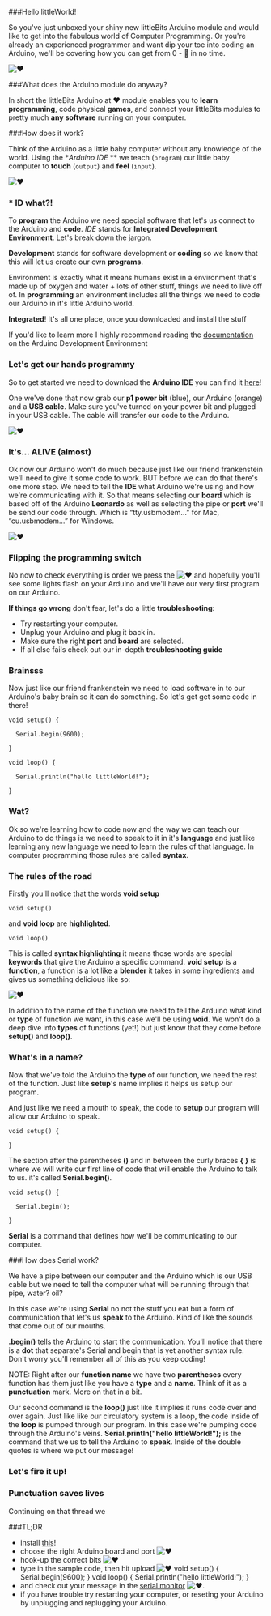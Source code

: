 ###Hello littleWorld!

So you've just unboxed your shiny new littleBits Arduino module and would like to get into the fabulous world of Computer Programming. Or you're already an experienced programmer and want dip your toe into coding an Arduino, we'll be covering how you can get from 0 - 💯 in no time.


![❤](http://arduino.cc/en/uploads/ArduinoAtHeart/ArduinoAtHeart_logo.png)

###What does the Arduino module do anyway?

In short the littleBits Arduino at ❤ module enables you to **learn programming**, code physical **games**, and connect your littleBits modules to pretty much **any software** running on your computer.

###How does it work?

Think of the Arduino as a little baby computer without any knowledge of the world. Using the **Arduino IDE* ** we teach (`program`) our little baby computer to **touch** (`output`) and **feel** (`input`).


![❤](http://blogs.swa-jkt.com/swa/10307/files/2013/02/Screen-Shot-2013-02-14-at-7.51.55-AM.png)

### * ID what?!

To **program** the Arduino we need special software that let's us connect to the Arduino and **code**. *IDE* stands for **Integrated Development Environment**. Let's break down the jargon.

**Development** stands for software development or **coding** so we know that this will let us create our own **programs**.

Environment is exactly what it means humans exist in a environment that's made up of oxygen and water + lots of other stuff, things we need to live off of. In **programming** an environment includes all the things we need to code our Arduino in it's little Arduino world.

**Integrated**! It's all one place, once you downloaded and install the stuff

If you'd like to learn more I highly recommend reading the [documentation](http://www.arduino.cc/en/Guide/Environment) on the Arduino Development Environment

### Let's get our hands programmy

So to get started we need to download the **Arduino IDE** you can find it [here](http://www.arduino.cc/en/Main/Softwarehere)!

One we've done that now grab our **p1 power bit** (blue), our Arduino (orange) and a **USB cable**. Make sure you've turned on your power bit and plugged in your USB cable. The cable will transfer our code to the Arduino.

![❤](http://cdn.instructables.com/F80/7PTZ/HXLDB6DH/F807PTZHXLDB6DH.MEDIUM.jpg)

### It's... ALIVE (almost)

Ok now our Arduino won't do much because just like our friend frankenstein we'll need to give it some code to work. BUT before we can do that there's one more step. We need to tell the **IDE** what Arduino we're using and how we're communicating with it. So that means selecting our **board** which is based off of the Arduino **Leonardo** as well as selecting the pipe or **port** we'll be send our code through. Which is “tty.usbmodem…” for Mac, “cu.usbmodem…” for Windows.

![❤](http://www.pubnub.com/blog/wp-content/uploads/2015/03/arduino-1.gif)

### Flipping the programming switch

No now to check everything is order we press the ![❤](http://arduino.cc/en/uploads/Guide/export.png) and hopefully you'll see some lights flash on your Arduino and we'll have our very first program on our Arduino.

**If things go wrong** don't fear, let's do a little **troubleshooting**:
  - Try restarting your computer.
  - Unplug your Arduino and plug it back in.
  - Make sure the right **port** and **board** are selected.
  - If all else fails check out our in-depth **troubleshooting guide**

### Brainsss

Now just like our friend frankenstein we need to load software in to our Arduino's baby brain so it can do something. So let's get get some code in there!

    void setup() {  

      Serial.begin(9600);

    }

    void loop() {

      Serial.println("hello littleWorld!");

    }

### Wat?

Ok so we're learning how to code now and the way we can teach our Arduino to do things is we need to speak to it in it's **language** and just like learning any new language we need to learn the rules of that language. In computer programming those rules are called **syntax**.

### The rules of the road

Firstly you'll notice that the words **void setup**

    void setup()

and **void loop** are **highlighted**.

    void loop()


This is called **syntax highlighting** it means those words are special **keywords** that give the Arduino a specific command. **void setup** is a **function**, a function is a lot like a **blender** it takes in some ingredients and gives us something delicious like so:

![❤](http://upload.wikimedia.org/wikipedia/commons/thumb/3/3b/Function_machine2.svg/220px-Function_machine2.svg.png)


In addition to the name of the function we need to tell the Arduino what kind or **type** of function we want, in this case we'll be using **void**. We won't do a deep dive into **types** of functions (yet!) but just know that they come before **setup()** and **loop()**.

### What's in a name?

Now that we've told the Arduino the **type** of our function, we need the rest of the function. Just like  **setup**'s name implies it helps us setup our program.

And just like we need a mouth to speak, the code to **setup** our program will allow our Arduino to speak.

    void setup() {  

    }


The section after the parentheses **()** and in between the curly braces **{ }** is where we will write our first line of code that will enable the Arduino to talk to us. it's called **Serial.begin()**.

    void setup() {  

      Serial.begin();

    }


**Serial** is a command that defines how we'll be communicating to our computer.

###How does Serial work?

We have a pipe between our computer and the Arduino which is our USB cable but we need to tell the computer what will be running through that pipe, water? oil?

In this case we're using **Serial** no not the stuff you eat but a form of communication that let's us **speak** to the Arduino. Kind of like the sounds that come out of our mouths.

**.begin()** tells the Arduino to start the communication. You'll notice that there is a **dot** that separate's Serial and begin that is yet another syntax rule. Don't worry you'll remember all of this as you keep coding!

NOTE: Right after our **function name** we have two **parentheses** every function has them just like you have a **type** and a **name**. Think of it as a **punctuation** mark. More on that in a bit.

Our second command is the **loop()** just like it implies it runs code over and over again. Just like like our circulatory system is a loop, the code inside of the **loop** is pumped through our program. In this case we're pumping code through the Arduino's veins. **Serial.println("hello littleWorld!");** is the command that we us to tell the Arduino to **speak**. Inside of the double quotes is where we put our message!

### Let's fire it up!



### Punctuation saves lives

Continuing on that thread we  


###TL;DR
- install [this](http://www.arduino.cc/en/Main/Softwarehere)!
- choose the right Arduino board and port
![❤](http://www.pubnub.com/blog/wp-content/uploads/2015/03/arduino-1.gif)
- hook-up the correct bits
![❤](http://cdn.instructables.com/F80/7PTZ/HXLDB6DH/F807PTZHXLDB6DH.MEDIUM.jpg)
- type in the sample code, then hit upload ![❤](http://arduino.cc/en/uploads/Guide/export.png)
      void setup() {  
        Serial.begin(9600);
      }
      void loop() {
        Serial.println("hello littleWorld!");
      }
- and check out your message in the [serial monitor](http://www.arduino.cc/en/Guide/Environment#serialmonitor)  ![❤](http://arduino.cc/en/uploads/Guide/serial_monitor.png).
- if you have trouble try restarting your computer, or reseting your Arduino by unplugging and replugging your Arduino.
